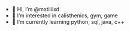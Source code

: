 - 👋 Hi, I’m @matiiiixd
- 👀 I’m interested in calisthenics, gym, game
- 🌱 I’m currently learning python, sql, java, c++

<!---
matiiiixd/matiiiixd is a ✨ special ✨ repository because its `README.md` (this file) appears on your GitHub profile.
You can click the Preview link to take a look at your changes.
--->
